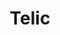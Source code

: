 ---
title: Telic
layout: subsections
collection: 'guides/devices/telic'
image: '/guides/images/devices/device-list/telic.jpg'
---